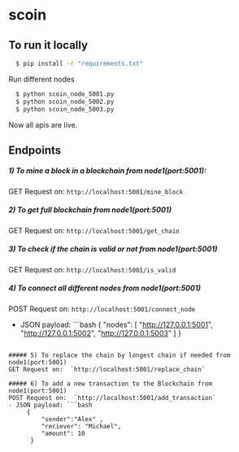 # scoin

## To run it locally
```bash
  $ pip install -r "requirements.txt"
```

Run different nodes
```bash
  $ python scoin_node_5001.py
  $ python scoin_node_5002.py
  $ python scoin_node_5003.py
```

 
 Now all apis are live.
 
 ## Endpoints
 
 ##### 1) To mine a block in a blockchain from node1(port:5001):
 GET Request on:  `http://localhost:5001/mine_block`
 
 ##### 2) To get full blockchain from node1(port:5001)
 GET Request on:  `http://localhost:5001/get_chain`
 
 ##### 3) To check if the chain is valid or not from node1(port:5001)
 GET Request on:  `http://localhost:5001/is_valid`
 
 ##### 4) To connect all different nodes from node1(port:5001)
 POST Request on:  `http://localhost:5001/connect_node`
 - JSON payload: ```bash
      {
          "nodes": [
            "http://127.0.0.1:5001",
            "http://127.0.0.1:5002",
            "http://127.0.0.1:5003"
          ]
       }
 ```

 ##### 5) To replace the chain by longest chain if needed from node1(port:5001)
 GET Request on:  `http://localhost:5001/replace_chain`
 
 ##### 6) To add a new transaction to the Blockchain from node1(port:5001)
 POST Request on:  `http://localhost:5001/add_transaction`
 - JSON payload: ```bash
      {
          "sender":"Alex" ,
          "reciever": "Michael",
          "amount": 10
       }
 ```
 
 
